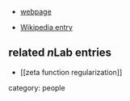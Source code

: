 
* [webpage](http://www.ice.csic.es/en/view_staff.php?MID=3)

* [Wikipedia entry](http://en.wikipedia.org/wiki/Emilio_Elizalde)

## related $n$Lab entries

* [[zeta function regularization]]

category: people
